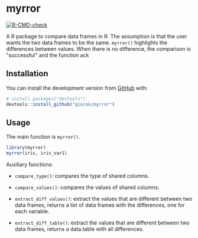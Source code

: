 # myrror

<!-- badges: start -->

[![R-CMD-check](https://github.com/giorgiacek/myrror/actions/workflows/R-CMD-check.yaml/badge.svg)](https://github.com/giorgiacek/myrror/actions/workflows/R-CMD-check.yaml) <!-- badges: end -->

A R package to compare data frames in R. 
The assumption is that the user wants the two data frames to be the same. 
`myrror()` highlights the differences between values. When there is no difference, the comparison is "successful" and the function ack


## Installation

You can install the development version from [GitHub](https://github.com/) with:

``` r
# install.packages("devtools")
devtools::install_github("giocek/myrror")
```
## Usage

The main function is `myrror()`.

``` r
library(myrror)
myrror(iris, iris_var1)
```

Auxiliary functions:

-   `compare_type()`: compares the type of shared columns.

-   `compare_values()`: compares the values of shared columns.

-   `extract_diff_values()`: extract the values that are different between two data frames, returns a list of data frames with the differences, one for each variable.

-   `extract_diff_table()`: extract the values that are different between two data frames, returns a data.table with all differences.
